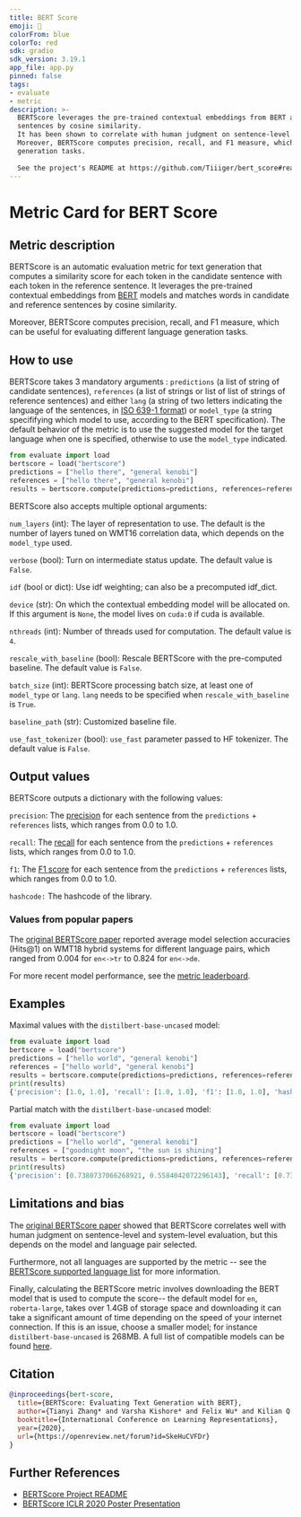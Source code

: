 ```yaml
---
title: BERT Score
emoji: 🤗 
colorFrom: blue
colorTo: red
sdk: gradio
sdk_version: 3.19.1
app_file: app.py
pinned: false
tags:
- evaluate
- metric
description: >-
  BERTScore leverages the pre-trained contextual embeddings from BERT and matches words in candidate and reference
  sentences by cosine similarity.
  It has been shown to correlate with human judgment on sentence-level and system-level evaluation.
  Moreover, BERTScore computes precision, recall, and F1 measure, which can be useful for evaluating different language
  generation tasks.
  
  See the project's README at https://github.com/Tiiiger/bert_score#readme for more information.
---
```


# Metric Card for BERT Score

## Metric description

BERTScore is an automatic evaluation metric for text generation that computes a similarity score for each token in the candidate sentence with each token in the reference sentence. It leverages the pre-trained contextual embeddings from [BERT](https://huggingface.co/bert-base-uncased) models and matches words in candidate and reference sentences by cosine similarity. 

Moreover, BERTScore computes precision, recall, and F1 measure, which can be useful for evaluating different language generation tasks. 

## How to use 

BERTScore takes 3 mandatory arguments : `predictions` (a list of string of candidate sentences), `references` (a list of strings or list of list of strings of reference sentences) and either `lang` (a string of two letters indicating the language of the sentences, in [ISO 639-1 format](https://en.wikipedia.org/wiki/List_of_ISO_639-1_codes)) or `model_type` (a string specififying which model to use, according to the BERT specification). The default behavior of the metric is to use the suggested model for the target language when one is specified, otherwise to use the `model_type` indicated.

```python
from evaluate import load
bertscore = load("bertscore")
predictions = ["hello there", "general kenobi"]
references = ["hello there", "general kenobi"]
results = bertscore.compute(predictions=predictions, references=references, lang="en")
```

BERTScore also accepts multiple optional arguments: 


`num_layers` (int): The layer of representation to use. The default is the number of layers tuned on WMT16 correlation data, which depends on the `model_type` used.

`verbose` (bool): Turn on intermediate status update. The default value is `False`. 

`idf` (bool or dict): Use idf weighting; can also be a precomputed idf_dict. 

`device` (str): On which the contextual embedding model will be allocated on. If this argument is `None`, the model lives on `cuda:0` if cuda is available.

`nthreads` (int): Number of threads used for computation. The default value is `4`. 

`rescale_with_baseline` (bool): Rescale BERTScore with the  pre-computed baseline. The default value is `False`. 

`batch_size` (int): BERTScore processing batch size, at least one of `model_type` or `lang`. `lang` needs to be specified when `rescale_with_baseline` is `True`.

`baseline_path` (str): Customized baseline file.

`use_fast_tokenizer` (bool): `use_fast` parameter passed to HF tokenizer. The default value is `False`. 


## Output values

BERTScore outputs a dictionary with the following values:

`precision`: The [precision](https://huggingface.co/metrics/precision) for each sentence from the `predictions` + `references` lists, which ranges from 0.0 to 1.0. 

`recall`: The [recall](https://huggingface.co/metrics/recall) for each sentence from the `predictions` + `references` lists, which ranges from 0.0 to 1.0.

`f1`: The [F1 score](https://huggingface.co/metrics/f1) for each sentence from the `predictions` + `references` lists, which ranges from 0.0 to 1.0.
 
`hashcode:` The hashcode of the library.


### Values from popular papers
The [original BERTScore paper](https://openreview.net/pdf?id=SkeHuCVFDr) reported average model selection accuracies (Hits@1) on WMT18 hybrid systems for different language pairs, which ranged from 0.004 for `en<->tr` to 0.824 for `en<->de`.

For more recent model performance, see the [metric leaderboard](https://paperswithcode.com/paper/bertscore-evaluating-text-generation-with).

## Examples 

Maximal values with the `distilbert-base-uncased` model:

```python
from evaluate import load
bertscore = load("bertscore")
predictions = ["hello world", "general kenobi"]
references = ["hello world", "general kenobi"]
results = bertscore.compute(predictions=predictions, references=references, model_type="distilbert-base-uncased")
print(results)
{'precision': [1.0, 1.0], 'recall': [1.0, 1.0], 'f1': [1.0, 1.0], 'hashcode': 'distilbert-base-uncased_L5_no-idf_version=0.3.10(hug_trans=4.10.3)'}
```

Partial match with the `distilbert-base-uncased` model:

```python
from evaluate import load
bertscore = load("bertscore")
predictions = ["hello world", "general kenobi"]
references = ["goodnight moon", "the sun is shining"]
results = bertscore.compute(predictions=predictions, references=references, model_type="distilbert-base-uncased")
print(results)
{'precision': [0.7380737066268921, 0.5584042072296143], 'recall': [0.7380737066268921, 0.5889028906822205], 'f1': [0.7380737066268921, 0.5732481479644775], 'hashcode': 'bert-base-uncased_L5_no-idf_version=0.3.10(hug_trans=4.10.3)'}
```

## Limitations and bias

The [original BERTScore paper](https://openreview.net/pdf?id=SkeHuCVFDr) showed that BERTScore correlates well with human judgment on sentence-level and system-level evaluation, but this depends on the model and language pair selected.

Furthermore, not all languages are supported by the metric -- see the [BERTScore supported language list](https://github.com/google-research/bert/blob/master/multilingual.md#list-of-languages) for more information.

Finally, calculating the BERTScore metric involves downloading the BERT model that is used to compute the score-- the default model for `en`, `roberta-large`, takes over 1.4GB of storage space and downloading it can take a significant amount of time depending on the speed of your internet connection. If this is an issue, choose a smaller model; for instance `distilbert-base-uncased` is 268MB. A full list of compatible models can be found [here](https://docs.google.com/spreadsheets/d/1RKOVpselB98Nnh_EOC4A2BYn8_201tmPODpNWu4w7xI/edit#gid=0).  


## Citation

```bibtex
@inproceedings{bert-score,
  title={BERTScore: Evaluating Text Generation with BERT},
  author={Tianyi Zhang* and Varsha Kishore* and Felix Wu* and Kilian Q. Weinberger and Yoav Artzi},
  booktitle={International Conference on Learning Representations},
  year={2020},
  url={https://openreview.net/forum?id=SkeHuCVFDr}
}
```
    
## Further References 

- [BERTScore Project README](https://github.com/Tiiiger/bert_score#readme)
- [BERTScore ICLR 2020 Poster Presentation](https://iclr.cc/virtual_2020/poster_SkeHuCVFDr.html)

